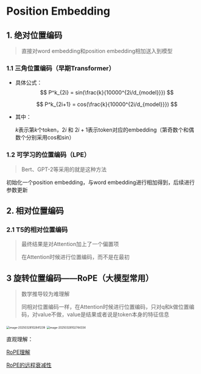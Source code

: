 # Position Embedding

## 1. 绝对位置编码

> 直接对word embedding和position embedding相加送入到模型

###  1.1 三角位置编码（早期Transformer）

- 具体公式：
  $$
  P^k_{2i} = sin(\frac{k}{10000^{2i/d_{model}}})
  $$

  $$
  P^k_{2i+1} = cos(\frac{k}{10000^{2i/d_{model}}})
  $$

- 其中：

  $k$表示第$k$个token，$2i$ 和 $2i+1$表示token对应的embedding（第奇数个和偶数个分别采用cos和sin）

### 1.2 可学习的位置编码（LPE）

> Bert、GPT-2等采用的就是这种方法

初始化一个position embedding，与word embedding进行相加得到，后续进行参数更新



## 2. 相对位置编码

### 2.1 T5的相对位置编码

> 最终结果是对Attention加上了一个偏置项
>
> 在Attention时候进行位置编码，而不是在最初





## 3 旋转位置编码——RoPE（大模型常用）

> 数学推导较为难理解
>
> 同相对位置编码一样，在Attention时候进行位置编码，只对q和k做位置编码，对value不做，value是结果或者说是token本身的特征信息

<img src="https://coderethan-1327000741.cos.ap-chengdu.myqcloud.com/blog-pics/image-20250328102841239.png" alt="image-20250328102841239" style="zoom: 50%;" />

<img src="https://coderethan-1327000741.cos.ap-chengdu.myqcloud.com/blog-pics/image-20250328102744334.png" alt="image-20250328102744334" style="zoom:50%;" />

直观理解：

[RoPE理解](https://www.bilibili.com/video/BV1CQoaY2EU2?spm_id_from=333.788.player.switch&vd_source=d0891b7353b29ec2c50b1ea1f7004bfa)

[RoPE的远程衰减性](https://www.bilibili.com/video/BV1iuoYYNEcZ?spm_id_from=333.788.videopod.sections&vd_source=d0891b7353b29ec2c50b1ea1f7004bfa)
